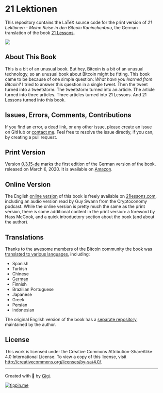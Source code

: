 # 21 Lektionen

This repository contains the LaTeX source code for the print version of *21
Lektionen - Meine Reise in den Bitcoin Kaninchenbau*, the German translation of
the book [21 Lessons](https://github.com/dergigi/21lessons-book).

![](https://raw.githubusercontent.com/dergigi/21-lessons-book-de/master/assets/mockup-de-transparent.png)

## About This Book

This is a bit of an unusual book. But hey, Bitcoin is a bit of an unusual
technology, so an unusual book about Bitcoin might be fitting. This book came to
be because of one simple question: *What have you learned from Bitcoin?* I tried
to answer this question in a single tweet. Then the tweet turned into a
tweetstorm. The tweetstorm turned into an article. The article turned into three
articles. Three articles turned into 21 Lessons. And 21 Lessons turned into this
book.

## Issues, Errors, Comments, Contributions

If you find an error, a dead link, or any other issue, please create an issue on
GitHub or [contact me](https://dergigi.com/contact). Feel free to resolve the
issue directly, if you can, by creating a pull request.

## Print Version

Version
[0.3.15-de](https://github.com/dergigi/21-lessons-book-de/releases/tag/0.3.15-de)
marks the first edition of the German version of the book, released on March 6,
2020. It is available on [Amazon](https://amzn.to/2VZXe2o).

## Online Version

The English [online version](https://github.com/21-lessons/21-lessons.github.io)
of this book is freely available on [21lessons.com](https://21lessons.com),
including an audio version read by Guy Swann from the Cryptoconomy podcast.
While the online version is pretty much the same as the print version, there is
some additional content in the print version: a foreword by Hass McCook, and a
quick introductory section about the book (and about the author).

## Translations

Thanks to the awesome members of the Bitcoin community the book was [translated
to various languages](https://21lessons.com/translations), including:

* Spanish
* Turkish
* Chinese
* [German](https://amzn.to/2VZXe2o)
* Finnish
* Brazilian Portuguese
* Japanese
* Greek
* Persian
* Indonesian

The original English version of the book has a [separate
repository](https://github.com/21-lessons/21lessons-book), maintained by the
author.

## License

This work is licensed under the Creative Commons Attribution-ShareAlike 4.0
International License. To view a copy of this license, visit
http://creativecommons.org/licenses/by-sa/4.0/.

---

Created with 🧡 by [Gigi](https://dergigi.com/support/).

[![tippin.me](https://badgen.net/badge/%E2%9A%A1%EF%B8%8Ftippin.me/@dergigi/F0918E)](https://tippin.me/@dergigi)
